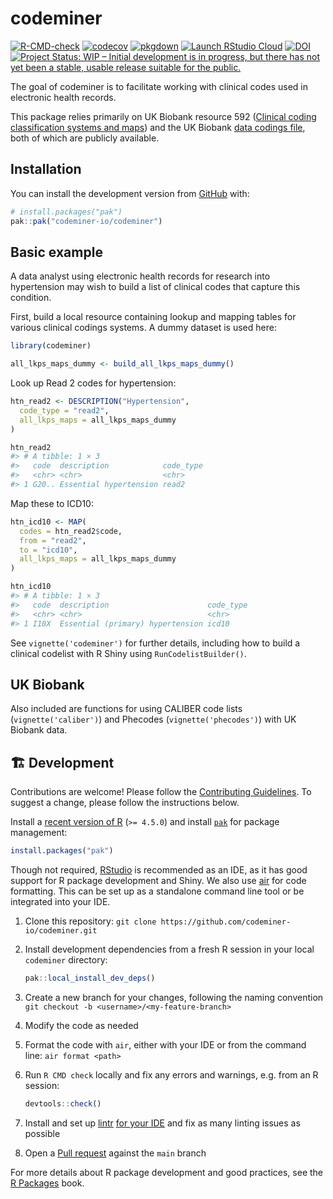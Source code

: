 
<!-- README.md is generated from README.Rmd. Please edit that file -->

# codeminer

<!-- badges: start -->

[![R-CMD-check](https://github.com/codeminer-io/codeminer/actions/workflows/R-CMD-check.yaml/badge.svg)](https://github.com/codeminer-io/codeminer/actions/workflows/R-CMD-check.yaml)
[![codecov](https://codecov.io/gh/codeminer-io/codeminer/graph/badge.svg?token=AO69EQDLKI)](https://codecov.io/gh/codeminer-io/codeminer)
[![pkgdown](https://github.com/codeminer-io/codeminer/workflows/pkgdown/badge.svg)](https://github.com/codeminer-io/codeminer/actions)
[![Launch RStudio
Cloud](https://img.shields.io/badge/RStudio-Cloud-blue)](https://rstudio.cloud/project/4007004)
[![DOI](https://zenodo.org/badge/485945478.svg)](https://zenodo.org/badge/latestdoi/485945478)
[![Project Status: WIP – Initial development is in progress, but there
has not yet been a stable, usable release suitable for the
public.](https://www.repostatus.org/badges/latest/wip.svg)](https://www.repostatus.org/#wip)
<!-- badges: end -->

The goal of codeminer is to facilitate working with clinical codes used
in electronic health records.

This package relies primarily on UK Biobank resource 592 ([Clinical
coding classification systems and
maps](https://biobank.ndph.ox.ac.uk/ukb/refer.cgi?id=592)) and the UK
Biobank [data codings
file](https://biobank.ctsu.ox.ac.uk/crystal/exinfo.cgi?src=accessing_data_guide),
both of which are publicly available.

## Installation

You can install the development version from
[GitHub](https://github.com/) with:

``` r
# install.packages("pak")
pak::pak("codeminer-io/codeminer")
```

## Basic example

A data analyst using electronic health records for research into
hypertension may wish to build a list of clinical codes that capture
this condition.

First, build a local resource containing lookup and mapping tables for
various clinical codings systems. A dummy dataset is used here:

``` r
library(codeminer)

all_lkps_maps_dummy <- build_all_lkps_maps_dummy()
```

Look up Read 2 codes for hypertension:

``` r
htn_read2 <- DESCRIPTION("Hypertension",
  code_type = "read2",
  all_lkps_maps = all_lkps_maps_dummy
)

htn_read2
#> # A tibble: 1 × 3
#>   code  description            code_type
#>   <chr> <chr>                  <chr>    
#> 1 G20.. Essential hypertension read2
```

Map these to ICD10:

``` r
htn_icd10 <- MAP(
  codes = htn_read2$code,
  from = "read2",
  to = "icd10",
  all_lkps_maps = all_lkps_maps_dummy
)

htn_icd10
#> # A tibble: 1 × 3
#>   code  description                      code_type
#>   <chr> <chr>                            <chr>    
#> 1 I10X  Essential (primary) hypertension icd10
```

See `vignette('codeminer')` for further details, including how to build
a clinical codelist with R Shiny using `RunCodelistBuilder()`.

## UK Biobank

Also included are functions for using CALIBER code lists
(`vignette('caliber')`) and Phecodes (`vignette('phecodes')`) with UK
Biobank data.

## 🏗️ Development

Contributions are welcome! Please follow the [Contributing
Guidelines](https://github.com/codeminer-io/codeminer/blob/main/CONTRIBUTING.md).
To suggest a change, please follow the instructions below.

Install a [recent version of R](https://www.r-project.org/) (`>= 4.5.0`)
and install [`pak`](https://pak.r-lib.org/) for package management:

``` r
install.packages("pak")
```

Though not required,
[RStudio](https://posit.co/download/rstudio-desktop/) is recommended as
an IDE, as it has good support for R package development and Shiny. We
also use [air](https://posit-dev.github.io/air/) for code formatting.
This can be set up as a standalone command line tool or be integrated
into your IDE.

1.  Clone this repository:
    `git clone https://github.com/codeminer-io/codeminer.git`

2.  Install development dependencies from a fresh R session in your
    local `codeminer` directory:

    ``` r
    pak::local_install_dev_deps()
    ```

3.  Create a new branch for your changes, following the naming
    convention `git checkout -b <username>/<my-feature-branch>`

4.  Modify the code as needed

5.  Format the code with `air`, either with your IDE or from the command
    line: `air format <path>`

6.  Run `R CMD check` locally and fix any errors and warnings, e.g. from
    an R session:

    ``` r
    devtools::check()
    ```

7.  Install and set up [lintr](https://lintr.r-lib.org/) [for your
    IDE](https://lintr.r-lib.org/articles/editors.html) and fix as many
    linting issues as possible

8.  Open a [Pull
    request](https://github.com/codeminer-io/codeminer/pulls) against
    the `main` branch

For more details about R package development and good practices, see the
[R Packages](https://r-pkgs.org/) book.
